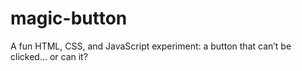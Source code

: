 # magic-button
A fun HTML, CSS, and JavaScript experiment: a button that can’t be clicked… or can it?
